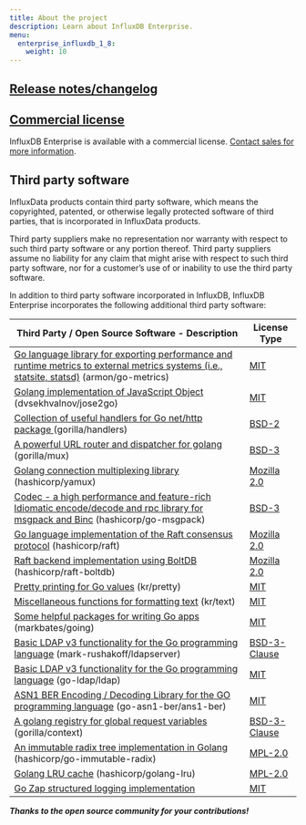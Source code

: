 ```yaml
---
title: About the project
description: Learn about InfluxDB Enterprise.
menu:
  enterprise_influxdb_1_8:
    weight: 10
---
```


## [Release notes/changelog](/enterprise_influxdb/v1.8/about-the-project/release-notes-changelog/)

## [Commercial license](https://www.influxdata.com/legal/slsa/)

InfluxDB Enterprise is available with a commercial license.  [Contact sales for more information](https://www.influxdata.com/contact-sales/).

## Third party software

InfluxData products contain third party software, which means the copyrighted, patented, or otherwise legally protected
software of third parties, that is incorporated in InfluxData products.

Third party suppliers make no representation nor warranty with respect to such third party software or any portion thereof.
Third party suppliers assume no liability for any claim that might arise with respect to such third party software, nor for a
customer’s use of or inability to use the third party software.

In addition to third party software incorporated in InfluxDB, InfluxDB Enterprise incorporates the following additional third party software:

| Third Party / Open Source Software - Description | License Type                             |
| ---------------------------------------- | ---------------------------------------- |
| [Go language library for exporting performance and runtime metrics to external metrics systems (i.e., statsite, statsd)](https://github.com/armon/go-metrics) (armon/go-metrics) | [MIT](https://github.com/armon/go-metrics/blob/master/LICENSE) |
| [Golang implementation of JavaScript Object](https://github.com/dvsekhvalnov/jose2go) (dvsekhvalnov/jose2go) | [MIT](https://github.com/dvsekhvalnov/jose2go/blob/master/LICENSE) |
| [Collection of useful handlers for Go net/http package ](https://github.com/gorilla/handlers) (gorilla/handlers) | [BSD-2](https://github.com/gorilla/handlers/blob/master/LICENSE) |
| [A powerful URL router and dispatcher for golang](https://github.com/gorilla/mux) (gorilla/mux) | [BSD-3](https://github.com/gorilla/mux/blob/master/LICENSE) |
| [Golang connection multiplexing library](https://github.com/hashicorp/yamux/) (hashicorp/yamux) | [Mozilla 2.0](https://github.com/hashicorp/yamux/blob/master/LICENSE) |
| [Codec - a high performance and feature-rich Idiomatic encode/decode and rpc library for msgpack and Binc](https://github.com/hashicorp/go-msgpack) (hashicorp/go-msgpack) | [BSD-3](https://github.com/hashicorp/go-msgpack/blob/master/LICENSE) |
| [Go language implementation of the Raft consensus protocol](https://github.com/hashicorp/raft) (hashicorp/raft) | [Mozilla 2.0](https://github.com/hashicorp/raft/blob/master/LICENSE) |
| [Raft backend implementation using BoltDB](https://github.com/hashicorp/raft-boltdb) (hashicorp/raft-boltdb) | [Mozilla 2.0](https://github.com/hashicorp/raft-boltdb/blob/master/LICENSE) |
| [Pretty printing for Go values](https://github.com/kr/pretty) (kr/pretty) | [MIT](https://github.com/kr/pretty/blob/master/License) |
| [Miscellaneous functions for formatting text](https://github.com/kr/text) (kr/text) | [MIT](https://github.com/kr/text/blob/main/License) |
| [Some helpful packages for writing Go apps](https://github.com/markbates/going) (markbates/going) | [MIT](https://github.com/markbates/going/blob/master/LICENSE.txt) |
| [Basic LDAP v3 functionality for the Go programming language](https://github.com/mark-rushakoff/ldapserver) (mark-rushakoff/ldapserver) | [BSD-3-Clause](https://github.com/markbates/going/blob/master/LICENSE) |
| [Basic LDAP v3 functionality for the Go programming language](https://github.com/go-ldap/ldap) (go-ldap/ldap) | [MIT](https://github.com/go-ldap/ldap/blob/master/LICENSE) |
| [ASN1 BER Encoding / Decoding Library for the GO programming language](https://github.com/go-asn1-ber/asn1-ber) (go-asn1-ber/ans1-ber) | [MIT](https://github.com/go-asn1-ber/asn1-ber/blob/master/LICENSE) |
| [A golang registry for global request variables](https://github.com/gorilla/context) (gorilla/context) | [BSD-3-Clause](https://github.com/gorilla/context/blob/master/LICENSE) |
| [An immutable radix tree implementation in Golang](https://github.com/hashicorp/go-immutable-radix) (hashicorp/go-immutable-radix) | [MPL-2.0](https://github.com/hashicorp/go-immutable-radix/blob/master/LICENSE) |
| [Golang LRU cache](https://github.com/hashicorp/golang-lru) (hashicorp/golang-lru) | [MPL-2.0](https://github.com/hashicorp/golang-lru/blob/master/LICENSE) |
| [Go Zap structured logging implementation](https://go.uber.org/zap/zapcore) | [MIT](https://github.com/uber-go/zap/blob/master/LICENSE.txt) |


***Thanks to the open source community for your contributions!***
